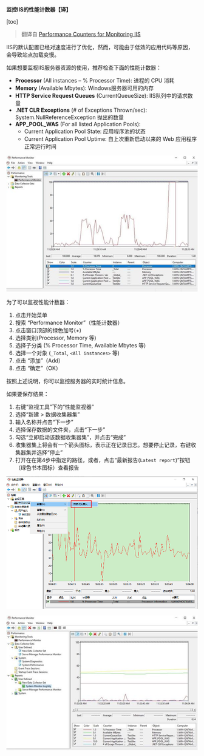 **监控IIS的性能计数器【译】**

[toc]

> 翻译自 [Performance Counters for Monitoring IIS](https://techcommunity.microsoft.com/t5/iis-support-blog/performance-counters-for-monitoring-iis/ba-p/683389)

IIS的默认配置已经对速度进行了优化，然而，可能由于低效的应用代码等原因，会导致站点加载变慢。

如果想要监视IIS服务器资源的使用，推荐检查下面的性能计数器：

- **Processor** (All instances – % Processor Time): 进程的 CPU 消耗
- **Memory** (Available Mbytes): Windows服务器可用的内存
- **HTTP Service Request Queues** (CurrentQueueSize): IIS队列中的请求数量
- **.NET CLR Exceptions** (# of Exceptions Thrown/sec): System.NullReferenceException 抛出的数量
- **APP_POOL_WAS** (For all listed Application Pools):
    - Current Application Pool State: 应用程序池的状态
    - Current Application Pool Uptime: 自上次重新启动以来的 Web 应用程序正常运行时间

![](img/20230111091531.png)  

为了可以监视性能计数器：

1. 点击开始菜单
2. 搜索 “Performance Monitor”（性能计数器）
3. 点击窗口顶部的绿色加号(+)
4. 选择类别(Processor, Memory 等)
5. 选择子分类 (% Processor Time, Available Mbytes 等)
6. 选择一个对象 (`_Total`, `<All instances>` 等)
7. 点击 “添加”（Add）
8. 点击 “确定”（OK）

按照上述说明，你可以监控服务器的实时统计信息。

如果要保存结果：

1. 右键“监视工具”下的“性能监视器”
2. 选择“新建 > 数据收集器集”
3. 输入名称并点击“下一步”
4. 选择保存数据的文件夹，点击“下一步”
5. 勾选“立即启动该数据收集器集”，并点击“完成”
6. 收集器集上将会有一个箭头图标，表示正在记录日志。想要停止记录，右键收集器集并选择“停止”
7. 打开在在第4步中指定的路径，或者，点击“最新报告(`Latest report`)”按钮（绿色书本图标）查看报告

![](img/20230111094255.png)  

![](img/20230111095240.png)  